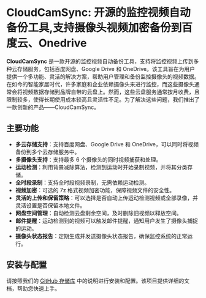 
# CloudCamSync: 开源的监控视频自动备份工具,支持摄像头视频加密备份到百度云、Onedrive
**CloudCamSync** 是一款开源的监控视频自动备份工具，支持将监控视频上传到多种云存储服务，包括百度网盘、Google Drive 和 OneDrive。该工具旨在为用户提供一个多功能、灵活的解决方案，帮助用户管理和备份监控摄像头的视频数据。在如今的智能家居时代，许多家庭和企业依赖摄像头来进行监控，而这些摄像头通常会将视频数据存储到品牌自带的云盘上。然而，这些云盘服务通常按月收费，且限制较多，使得长期使用成本较高且灵活性不足。为了解决这些问题，我们推出了一款创新的产品——CloudCamSync。
## 主要功能
- **多云存储支持**：支持百度网盘、Google Drive 和 OneDrive，可以同时将视频备份到多个云存储服务中。
- **多摄像头支持**：支持最多 6 个摄像头的同时视频捕获和处理。
- **运动检测**：利用背景减除算法，检测到运动时开始录制视频，并将其分类存储。
- **全时段录制**：支持全时段视频录制，无需依赖运动检测。
- **视频加密**：可选的 7z 格式视频加密功能，保障视频文件的安全性。
- **灵活的上传和保留策略**：可以选择是否自动上传运动检测视频或全部录像，并灵活设置是否保留本地文件。
- **网盘空间管理**：自动检测云盘剩余空间，及时删除旧视频以释放空间。
- **邮件提醒**：运动检测到的视频可以触发邮件提醒，通知用户发生了摄像头捕捉的运动。
- **摄像头状态报告**：定期生成并发送摄像头状态报告，确保监控系统的正常运行。
## 安装与配置
请按照我们的 [GitHub 存储库](https://github.com/cloudcamsync/cloudcamsync) 中的说明进行安装和配置。该项目提供详细的文档，帮助您快速上手。

<!-- Google tag (gtag.js) -->
<script async src="https://www.googletagmanager.com/gtag/js?id=G-QDDEFK47KF"></script>
<script>
  window.dataLayer = window.dataLayer || [];
  function gtag(){dataLayer.push(arguments);}
  gtag('js', new Date());

  gtag('config', 'G-QDDEFK47KF');
</script>


<script async src="https://pagead2.googlesyndication.com/pagead/js/adsbygoogle.js?client=ca-pub-3172485138124543"
     crossorigin="anonymous"></script>
